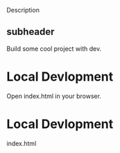 Description

## subheader


Build some cool project with dev.

# Local Devlopment

Open index.html in your browser.

# Local Devlopment

index.html
